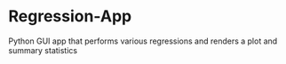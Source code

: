 # Regression-App
Python GUI app that performs various regressions and renders a plot and summary statistics
